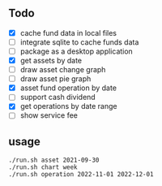 ## Todo
- [X] cache fund data in local files
- [ ] integrate sqlite to cache funds data
- [ ] package as a desktop application
- [X] get assets by date
- [ ] draw asset change graph
- [ ] draw asset pie graph
- [X] asset fund operation by date
- [ ] support cash dividend
- [X] get operations by date range
- [ ] show service fee

## usage
```
./run.sh asset 2021-09-30
./run.sh chart week
./run.sh operation 2022-11-01 2022-12-01
```

